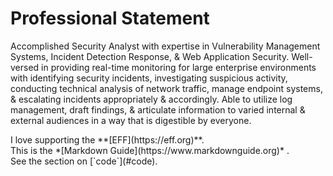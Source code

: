 <h1>Professional Statement</h1>	

Accomplished Security Analyst with expertise in Vulnerability Management Systems, Incident Detection Response, & Web Application Security. Well-versed in providing real-time monitoring for large enterprise environments with identifying security incidents, investigating suspicious activity, conducting technical analysis of network traffic, manage endpoint systems, & escalating incidents appropriately & accordingly. Able to utilize log management, draft findings, & articulate information to varied internal & external audiences in a way that is digestible by everyone.

<p>I love supporting the **[EFF](https://eff.org)**. 
<br>This is the *[Markdown Guide](https://www.markdownguide.org)* . 
<br>See the section on [`code`](#code).<br></p>
